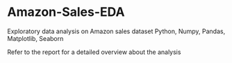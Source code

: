 # Amazon-Sales-EDA
Exploratory data analysis on Amazon sales dataset 
Python, Numpy, Pandas, Matplotlib, Seaborn

Refer to the report for a detailed overview about the analysis
